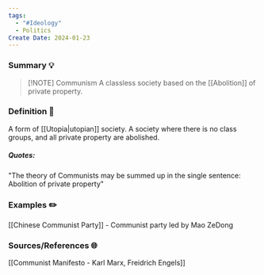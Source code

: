 ```yaml
---
tags:
  - "#Ideology"
  - Politics
Create Date: 2024-01-23
---
```

### Summary 💡
> [!NOTE] Communism
> A classless society based on the [[Abolition]] of private property.

### Definition 📖 
A form of [[Utopia|utopian]] society.
A society where there is no class groups, and all private property are abolished.
##### Quotes:
"The theory of Communists may be summed up in the single sentence: Abolition of private property"

### Examples ✏️
[[Chinese Communist Party]] - Communist party led by Mao ZeDong

### Sources/References 🌐
[[Communist Manifesto - Karl Marx, Freidrich Engels]]